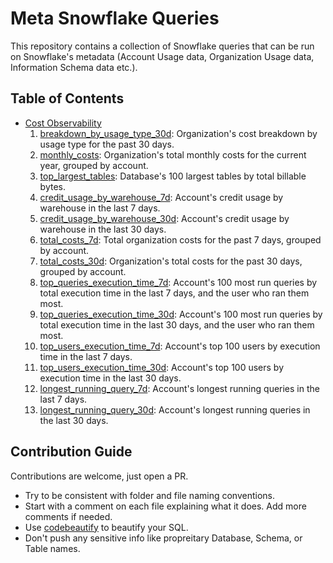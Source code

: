 # Meta Snowflake Queries

This repository contains a collection of Snowflake queries that can be run on Snowflake's metadata (Account Usage data, Organization Usage data, Information Schema data etc.).

## Table of Contents

+ [Cost Observability](./cost_observability/)
    1. [breakdown_by_usage_type_30d](./cost_observability/breakdown_by_usage_type_30d.sql): Organization's cost breakdown by usage type for the past 30 days.
    1. [monthly_costs](./cost_observability/monthly_costs.sql): Organization's total monthly costs for the current year, grouped by account.
    1. [top_largest_tables](./cost_observability/top_largest_tables.sql): Database's 100 largest tables by total billable bytes.
    1. [credit_usage_by_warehouse_7d](./cost_observability/credit_usage_by_warehouse_7d.sql): Account's credit usage by warehouse in the last 7 days.
    1. [credit_usage_by_warehouse_30d](./cost_observability/credit_usage_by_warehouse_30d.sql): Account's credit usage by warehouse in the last 30 days.
    1. [total_costs_7d](./cost_observability/total_costs_7d.sql): Total organization costs for the past 7 days, grouped by account.
    1. [total_costs_30d](./cost_observability/total_costs_30d.sql): Organization's total costs for the past 30 days, grouped by account.
    1. [top_queries_execution_time_7d](./cost_observability/top_queries_execution_time_7d.sql): Account's 100 most run queries by total execution time in the last 7 days, and the user who ran them most.
    1. [top_queries_execution_time_30d](./cost_observability/top_queries_execution_time_30d.sql): Account's 100 most run queries by total execution time in the last 30 days, and the user who ran them most.
    1. [top_users_execution_time_7d](./cost_observability/top_users_execution_time_7d.sql): Account's top 100 users by execution time in the last 7 days.
    1. [top_users_execution_time_30d](./cost_observability/top_users_execution_time_30d.sql): Account's top 100 users by execution time in the last 30 days.
    1. [longest_running_query_7d](./cost_observability/longest_running_query_7d.sql): Account's longest running queries in the last 7 days.
    1. [longest_running_query_30d](./cost_observability/longest_running_query_30d.sql): Account's longest running queries in the last 30 days.

## Contribution Guide

Contributions are welcome, just open a PR.
+ Try to be consistent with folder and file naming conventions.
+ Start with a comment on each file explaining what it does. Add more comments if needed.
+ Use [codebeautify](https://codebeautify.org/sqlformatter#) to beautify your SQL.
+ Don't push any sensitive info like propreitary Database, Schema, or Table names.